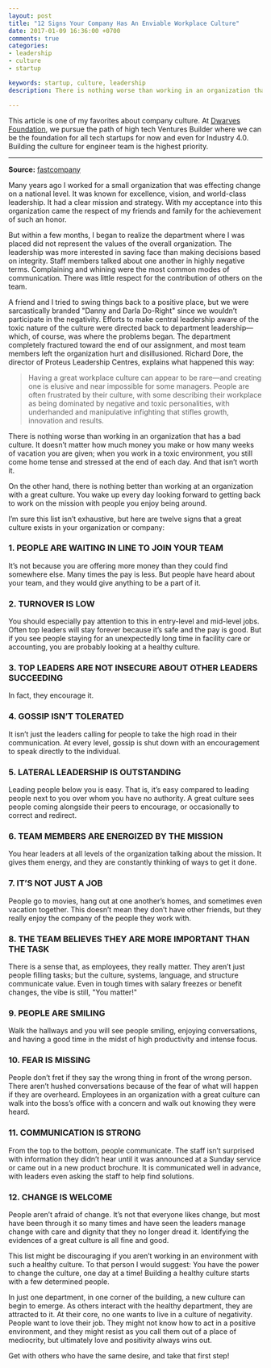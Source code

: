 ```yaml
---
layout: post
title: "12 Signs Your Company Has An Enviable Workplace Culture"
date: 2017-01-09 16:36:00 +0700
comments: true
categories:
- leadership
- culture
- startup

keywords: startup, culture, leadership
description: There is nothing worse than working in an organization that has a bad culture. It doesn’t matter how much money you make or how many weeks of vacation you are given; when you work in a toxic environment, you still come home tense and stressed at the end of each day. And that isn’t worth it.

---
```


This article is one of my favorites about company culture. At [Dwarves Foundation](http://dwarvesf.com), we pursue the path of high tech Ventures Builder where we can be the foundation for all tech startups for now and even for Industry 4.0. Building the culture for engineer team is the highest priority.

--------------

**Source:** [fastcompany](https://www.fastcompany.com/3040723/12-signs-your-company-has-an-enviable-workplace-culture)

Many years ago I worked for a small organization that was effecting change on a national level. It was known for excellence, vision, and world-class leadership. It had a clear mission and strategy. With my acceptance into this organization came the respect of my friends and family for the achievement of such an honor.

But within a few months, I began to realize the department where I was placed did not represent the values of the overall organization. The leadership was more interested in saving face than making decisions based on integrity. Staff members talked about one another in highly negative terms. Complaining and whining were the most common modes of communication. There was little respect for the contribution of others on the team.

A friend and I tried to swing things back to a positive place, but we were sarcastically branded "Danny and Darla Do-Right" since we wouldn’t participate in the negativity. Efforts to make central leadership aware of the toxic nature of the culture were directed back to department leadership—which, of course, was where the problems began. The department completely fractured toward the end of our assignment, and most team members left the organization hurt and disillusioned. Richard Dore, the director of Proteus Leadership Centres, explains what happened this way:

> Having a great workplace culture can appear to be rare—and creating one is elusive and near impossible for some managers. People are often frustrated by their culture, with some describing their workplace as being dominated by negative and toxic personalities, with underhanded and manipulative infighting that stifles growth, innovation and results.

There is nothing worse than working in an organization that has a bad culture. It doesn’t matter how much money you make or how many weeks of vacation you are given; when you work in a toxic environment, you still come home tense and stressed at the end of each day. And that isn’t worth it.

On the other hand, there is nothing better than working at an organization with a great culture. You wake up every day looking forward to getting back to work on the mission with people you enjoy being around.

I’m sure this list isn’t exhaustive, but here are twelve signs that a great culture exists in your organization or company:

### 1. PEOPLE ARE WAITING IN LINE TO JOIN YOUR TEAM
It’s not because you are offering more money than they could find somewhere else. Many times the pay is less. But people have heard about your team, and they would give anything to be a part of it.

### 2. TURNOVER IS LOW
You should especially pay attention to this in entry-level and mid-level jobs. Often top leaders will stay forever because it’s safe and the pay is good. But if you see people staying for an unexpectedly long time in facility care or accounting, you are probably looking at a healthy culture.

### 3. TOP LEADERS ARE NOT INSECURE ABOUT OTHER LEADERS SUCCEEDING
In fact, they encourage it.

### 4. GOSSIP ISN’T TOLERATED
It isn’t just the leaders calling for people to take the high road in their communication. At every level, gossip is shut down with an encouragement to speak directly to the individual.

### 5. LATERAL LEADERSHIP IS OUTSTANDING
Leading people below you is easy. That is, it’s easy compared to leading people next to you over whom you have no authority. A great culture sees people coming alongside their peers to encourage, or occasionally to correct and redirect.

### 6. TEAM MEMBERS ARE ENERGIZED BY THE MISSION
You hear leaders at all levels of the organization talking about the mission. It gives them energy, and they are constantly thinking of ways to get it done.

### 7. IT’S NOT JUST A JOB
People go to movies, hang out at one another’s homes, and sometimes even vacation together. This doesn’t mean they don’t have other friends, but they really enjoy the company of the people they work with.

### 8. THE TEAM BELIEVES THEY ARE MORE IMPORTANT THAN THE TASK
There is a sense that, as employees, they really matter. They aren’t just people filling tasks; but the culture, systems, language, and structure communicate value. Even in tough times with salary freezes or benefit changes, the vibe is still, "You matter!"

### 9. PEOPLE ARE SMILING
Walk the hallways and you will see people smiling, enjoying conversations, and having a good time in the midst of high productivity and intense focus.

### 10. FEAR IS MISSING
People don’t fret if they say the wrong thing in front of the wrong person. There aren’t hushed conversations because of the fear of what will happen if they are overheard. Employees in an organization with a great culture can walk into the boss’s office with a concern and walk out knowing they were heard.

### 11. COMMUNICATION IS STRONG
From the top to the bottom, people communicate. The staff isn’t surprised with information they didn’t hear until it was announced at a Sunday service or came out in a new product brochure. It is communicated well in advance, with leaders even asking the staff to help find solutions.

### 12. CHANGE IS WELCOME
People aren’t afraid of change. It’s not that everyone likes change, but most have been through it so many times and have seen the leaders manage change with care and dignity that they no longer dread it. Identifying the evidences of a great culture is all fine and good.

This list might be discouraging if you aren’t working in an environment with such a healthy culture. To that person I would suggest: You have the power to change the culture, one day at a time! Building a healthy culture starts with a few determined people.

In just one department, in one corner of the building, a new culture can begin to emerge. As others interact with the healthy department, they are attracted to it. At their core, no one wants to live in a culture of negativity. People want to love their job. They might not know how to act in a positive environment, and they might resist as you call them out of a place of mediocrity, but ultimately love and positivity always wins out.

Get with others who have the same desire, and take that first step!
